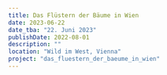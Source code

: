 ```yaml
---
title: Das Flüstern der Bäume in Wien
date: 2023-06-22
date_tba: "22. Juni 2023"
publishDate: 2022-08-01
description: ""
location: "Wild im West, Vienna" 
project: "das_fluestern_der_baeume_in_wien"
---
```


